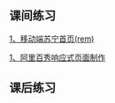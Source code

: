 ## 课间练习

<a href="../lianxi/kejian/rem/suning-m/index.html" target="_blank">1、移动端苏宁首页(rem)</a>

<a href="../lianxi/kejian/rem/alibaixiu-m/index.html" target="_blank">1、阿里百秀响应式页面制作</a>

## 课后练习

<!-- <a href="../lianxi/kehou/5.2-1.html" target="_blank">1、整体利用rem来实现页面布局</a>

<a href="../lianxi/kehou/5.2-2.html" target="_blank">2、移动web响应式布局</a>

<a href="../lianxi/kehou/5.4-1.html" target="_blank">3、一父盒子宽度400px,高度400px，内嵌100*100的子盒子，现要求将子盒子，在父盒子的容器内，上下左右居中</a>

<a href="../lianxi/kehou/5.4-2.html" target="_blank">4、父盒子宽500，高400，父盒子内部有6个子盒子，宽高为150*150，先需求为，将子盒子一排3个显示两排，并且子盒子的左右间距相等，上下间距相等</a> -->
